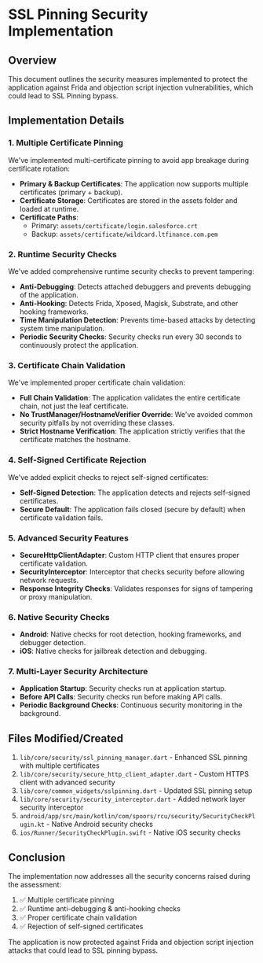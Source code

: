 # SSL Pinning Security Implementation

## Overview

This document outlines the security measures implemented to protect the application against Frida and objection script injection vulnerabilities, which could lead to SSL Pinning bypass.

## Implementation Details

### 1. Multiple Certificate Pinning

We've implemented multi-certificate pinning to avoid app breakage during certificate rotation:

- **Primary & Backup Certificates**: The application now supports multiple certificates (primary + backup).
- **Certificate Storage**: Certificates are stored in the assets folder and loaded at runtime.
- **Certificate Paths**:
  - Primary: `assets/certificate/login.salesforce.crt`
  - Backup: `assets/certificate/wildcard.ltfinance.com.pem`

### 2. Runtime Security Checks

We've added comprehensive runtime security checks to prevent tampering:

- **Anti-Debugging**: Detects attached debuggers and prevents debugging of the application.
- **Anti-Hooking**: Detects Frida, Xposed, Magisk, Substrate, and other hooking frameworks.
- **Time Manipulation Detection**: Prevents time-based attacks by detecting system time manipulation.
- **Periodic Security Checks**: Security checks run every 30 seconds to continuously protect the application.

### 3. Certificate Chain Validation

We've implemented proper certificate chain validation:

- **Full Chain Validation**: The application validates the entire certificate chain, not just the leaf certificate.
- **No TrustManager/HostnameVerifier Override**: We've avoided common security pitfalls by not overriding these classes.
- **Strict Hostname Verification**: The application strictly verifies that the certificate matches the hostname.

### 4. Self-Signed Certificate Rejection

We've added explicit checks to reject self-signed certificates:

- **Self-Signed Detection**: The application detects and rejects self-signed certificates.
- **Secure Default**: The application fails closed (secure by default) when certificate validation fails.

### 5. Advanced Security Features

- **SecureHttpClientAdapter**: Custom HTTP client that ensures proper certificate validation.
- **SecurityInterceptor**: Interceptor that checks security before allowing network requests.
- **Response Integrity Checks**: Validates responses for signs of tampering or proxy manipulation.

### 6. Native Security Checks

- **Android**: Native checks for root detection, hooking frameworks, and debugger detection.
- **iOS**: Native checks for jailbreak detection and debugging.

### 7. Multi-Layer Security Architecture

- **Application Startup**: Security checks run at application startup.
- **Before API Calls**: Security checks run before making API calls.
- **Periodic Background Checks**: Continuous security monitoring in the background.

## Files Modified/Created

1. `lib/core/security/ssl_pinning_manager.dart` - Enhanced SSL pinning with multiple certificates
2. `lib/core/security/secure_http_client_adapter.dart` - Custom HTTPS client with advanced security
3. `lib/core/common_widgets/sslpinning.dart` - Updated SSL pinning setup
4. `lib/core/security/security_interceptor.dart` - Added network layer security interceptor
5. `android/app/src/main/kotlin/com/spoors/rcu/security/SecurityCheckPlugin.kt` - Native Android security checks
6. `ios/Runner/SecurityCheckPlugin.swift` - Native iOS security checks

## Conclusion

The implementation now addresses all the security concerns raised during the assessment:

1. ✅ Multiple certificate pinning
2. ✅ Runtime anti-debugging & anti-hooking checks
3. ✅ Proper certificate chain validation
4. ✅ Rejection of self-signed certificates

The application is now protected against Frida and objection script injection attacks that could lead to SSL pinning bypass.
